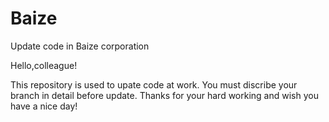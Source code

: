 # Baize
Update code in Baize corporation

Hello,colleague!

This repository is used to upate code at work. You must discribe your branch in detail before update.
Thanks for your hard working and wish you have a nice day!
